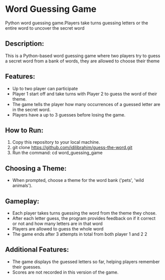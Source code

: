 # Word Guessing Game
Python word guessing game.Players take turns guessing letters or the entire word to uncover the secret word

## Description:
This is a Python-based word guessing game where two players try to guess a secret word from a bank of words, they are allowed to choose their theme

## Features:
- Up to two player can participate
- Player 1 start off and take turns with Player 2 to guess the word of their theme.
- The game tells the player how many occurrences of a guessed letter are in the secret word.
- Players have a up to 3 guesses before losing the game.

## How to Run:
1. Copy this repository to your local machine.
2. git clone https://github.com/idilibrahim/guess-the-word.git
3. Run the command: cd word_guessing_game

## Choosing a Theme:
- When prompted, choose a theme for the word bank ('pets', 'wild animals').

## Gameplay:
- Each player takes turns guessing the word from the theme they chose.
- After each letter guess, the program provides feedback on if it correct or not and how many letters are in that word
- Players are allowed to guess the whole word 
- The game ends after 3 attempts in total from both player 1 and 2 2 

## Additional Features:
- The game displays the guessed letters so far, helping players remember their guesses.
- Scores are not recorded in this version of the game.





